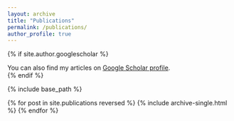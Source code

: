 ```yaml
---
layout: archive
title: "Publications"
permalink: /publications/
author_profile: true
---
```


{% if site.author.googlescholar %}
  <div class="wordwrap">You can also find my articles on <a href="{{https://scholar.google.com/citations?user=pJqylw4AAAAJ&hl=zh-TW&authuser=1}}">Google Scholar profile</a>.</div>
{% endif %}

{% include base_path %}

{% for post in site.publications reversed %}
  {% include archive-single.html %}
{% endfor %}
